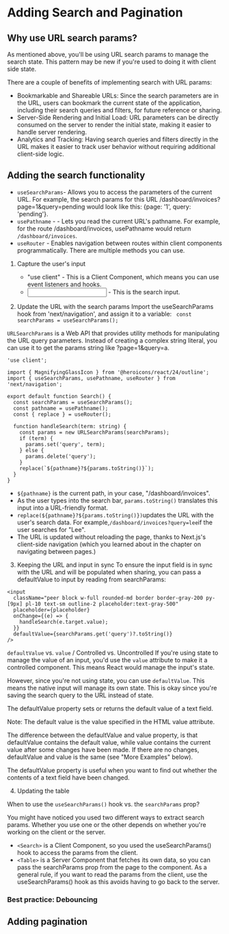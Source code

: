 # Adding Search and Pagination

## Why use URL search params?
As mentioned above, you'll be using URL search params to manage the search state. This pattern may be new if you're used to doing it with client side state.

There are a couple of benefits of implementing search with URL params:

- Bookmarkable and Shareable URLs: Since the search parameters are in the URL, users can bookmark the current state of the application, including their search queries and filters, for future reference or sharing.
- Server-Side Rendering and Initial Load: URL parameters can be directly consumed on the server to render the initial state, making it easier to handle server rendering.
- Analytics and Tracking: Having search queries and filters directly in the URL makes it easier to track user behavior without requiring additional client-side logic.

## Adding the search functionality

- `useSearchParams`- Allows you to access the parameters of the current URL. For example, the search params for this URL /dashboard/invoices?page=1&query=pending would look like this: {page: '1', query: 'pending'}.
- `usePathname` - - Lets you read the current URL's pathname. For example, for the route /dashboard/invoices, usePathname would return `/dashboard/invoices`.
- `useRouter` - Enables navigation between routes within client components programmatically. There are multiple methods you can use.

1. Capture the user's input
   - "use client" - This is a Client Component, which means you can use event listeners and hooks.
   - <input> - This is the search input.
  
2. Update the URL with the search params
Import the useSearchParams hook from 'next/navigation', and assign it to a variable:
` const searchParams = useSearchParams();`


`URLSearchParams` is a Web API that provides utility methods for manipulating the URL query parameters. Instead of creating a complex string literal, you can use it to get the params string like ?page=1&query=a.

```
'use client';
 
import { MagnifyingGlassIcon } from '@heroicons/react/24/outline';
import { useSearchParams, usePathname, useRouter } from 'next/navigation';
 
export default function Search() {
  const searchParams = useSearchParams();
  const pathname = usePathname();
  const { replace } = useRouter();
 
  function handleSearch(term: string) {
    const params = new URLSearchParams(searchParams);
    if (term) {
      params.set('query', term);
    } else {
      params.delete('query');
    }
    replace(`${pathname}?${params.toString()}`);
  }
}
```
- `${pathname}` is the current path, in your case, "/dashboard/invoices".
- As the user types into the search bar, `params.toString()` translates this input into a URL-friendly format.
- `replace(${pathname}?${params.toString()})`updates the URL with the user's search data. For example,`/dashboard/invoices?query=lee`if the user searches for "Lee".
- The URL is updated without reloading the page, thanks to Next.js's client-side navigation (which you learned about in the chapter on navigating between pages.)

3. Keeping the URL and input in sync
To ensure the input field is in sync with the URL and will be populated when sharing, you can pass a defaultValue to input by reading from searchParams:

```
<input
  className="peer block w-full rounded-md border border-gray-200 py-[9px] pl-10 text-sm outline-2 placeholder:text-gray-500"
  placeholder={placeholder}
  onChange={(e) => {
    handleSearch(e.target.value);
  }}
  defaultValue={searchParams.get('query')?.toString()}
/>
```

`defaultValue` vs. `value` / Controlled vs. Uncontrolled
If you're using state to manage the value of an input, you'd use the `value` attribute to make it a controlled component. This means React would manage the input's state.

However, since you're not using state, you can use `defaultValue`. This means the native input will manage its own state. This is okay since you're saving the search query to the URL instead of state.

The defaultValue property sets or returns the default value of a text field.

Note: The default value is the value specified in the HTML value attribute.

The difference between the defaultValue and value property, is that defaultValue contains the default value, while value contains the current value after some changes have been made. If there are no changes, defaultValue and value is the same (see "More Examples" below).

The defaultValue property is useful when you want to find out whether the contents of a text field have been changed.

4. Updating the table

When to use the `useSearchParams()` hook vs. the `searchParams` prop?

You might have noticed you used two different ways to extract search params. Whether you use one or the other depends on whether you're working on the client or the server.

- `<Search>` is a Client Component, so you used the useSearchParams() hook to access the params from the client.
- `<Table>` is a Server Component that fetches its own data, so you can pass the searchParams prop from the page to the component.
As a general rule, if you want to read the params from the client, use the useSearchParams() hook as this avoids having to go back to the server.


### Best practice: Debouncing

## Adding pagination